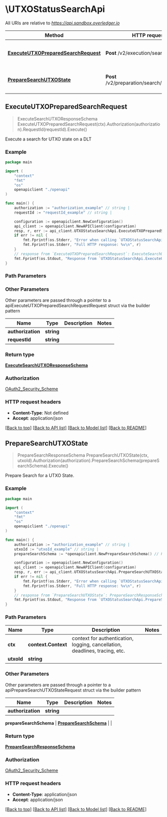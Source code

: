 # \UTXOStatusSearchApi

All URIs are relative to *https://api.sandbox.overledger.io*

Method | HTTP request | Description
------------- | ------------- | -------------
[**ExecuteUTXOPreparedSearchRequest**](UTXOStatusSearchApi.md#ExecuteUTXOPreparedSearchRequest) | **Post** /v2/execution/search/utxo | Execute a search for UTXO state on a DLT
[**PrepareSearchUTXOState**](UTXOStatusSearchApi.md#PrepareSearchUTXOState) | **Post** /v2/preparation/search/utxo/{utxoId} | Prepare Search for a UTXO State.



## ExecuteUTXOPreparedSearchRequest

> ExecuteSearchUTXOResponseSchema ExecuteUTXOPreparedSearchRequest(ctx).Authorization(authorization).RequestId(requestId).Execute()

Execute a search for UTXO state on a DLT



### Example

```go
package main

import (
    "context"
    "fmt"
    "os"
    openapiclient "./openapi"
)

func main() {
    authorization := "authorization_example" // string | 
    requestId := "requestId_example" // string | 

    configuration := openapiclient.NewConfiguration()
    api_client := openapiclient.NewAPIClient(configuration)
    resp, r, err := api_client.UTXOStatusSearchApi.ExecuteUTXOPreparedSearchRequest(context.Background()).Authorization(authorization).RequestId(requestId).Execute()
    if err != nil {
        fmt.Fprintf(os.Stderr, "Error when calling `UTXOStatusSearchApi.ExecuteUTXOPreparedSearchRequest``: %v\n", err)
        fmt.Fprintf(os.Stderr, "Full HTTP response: %v\n", r)
    }
    // response from `ExecuteUTXOPreparedSearchRequest`: ExecuteSearchUTXOResponseSchema
    fmt.Fprintf(os.Stdout, "Response from `UTXOStatusSearchApi.ExecuteUTXOPreparedSearchRequest`: %v\n", resp)
}
```

### Path Parameters



### Other Parameters

Other parameters are passed through a pointer to a apiExecuteUTXOPreparedSearchRequestRequest struct via the builder pattern


Name | Type | Description  | Notes
------------- | ------------- | ------------- | -------------
 **authorization** | **string** |  | 
 **requestId** | **string** |  | 

### Return type

[**ExecuteSearchUTXOResponseSchema**](ExecuteSearchUTXOResponseSchema.md)

### Authorization

[OAuth2_Security_Scheme](../README.md#OAuth2_Security_Scheme)

### HTTP request headers

- **Content-Type**: Not defined
- **Accept**: application/json

[[Back to top]](#) [[Back to API list]](../README.md#documentation-for-api-endpoints)
[[Back to Model list]](../README.md#documentation-for-models)
[[Back to README]](../README.md)


## PrepareSearchUTXOState

> PrepareSearchResponseSchema PrepareSearchUTXOState(ctx, utxoId).Authorization(authorization).PrepareSearchSchema(prepareSearchSchema).Execute()

Prepare Search for a UTXO State.



### Example

```go
package main

import (
    "context"
    "fmt"
    "os"
    openapiclient "./openapi"
)

func main() {
    authorization := "authorization_example" // string | 
    utxoId := "utxoId_example" // string | 
    prepareSearchSchema := *openapiclient.NewPrepareSearchSchema() // PrepareSearchSchema | 

    configuration := openapiclient.NewConfiguration()
    api_client := openapiclient.NewAPIClient(configuration)
    resp, r, err := api_client.UTXOStatusSearchApi.PrepareSearchUTXOState(context.Background(), utxoId).Authorization(authorization).PrepareSearchSchema(prepareSearchSchema).Execute()
    if err != nil {
        fmt.Fprintf(os.Stderr, "Error when calling `UTXOStatusSearchApi.PrepareSearchUTXOState``: %v\n", err)
        fmt.Fprintf(os.Stderr, "Full HTTP response: %v\n", r)
    }
    // response from `PrepareSearchUTXOState`: PrepareSearchResponseSchema
    fmt.Fprintf(os.Stdout, "Response from `UTXOStatusSearchApi.PrepareSearchUTXOState`: %v\n", resp)
}
```

### Path Parameters


Name | Type | Description  | Notes
------------- | ------------- | ------------- | -------------
**ctx** | **context.Context** | context for authentication, logging, cancellation, deadlines, tracing, etc.
**utxoId** | **string** |  | 

### Other Parameters

Other parameters are passed through a pointer to a apiPrepareSearchUTXOStateRequest struct via the builder pattern


Name | Type | Description  | Notes
------------- | ------------- | ------------- | -------------
 **authorization** | **string** |  | 

 **prepareSearchSchema** | [**PrepareSearchSchema**](PrepareSearchSchema.md) |  | 

### Return type

[**PrepareSearchResponseSchema**](PrepareSearchResponseSchema.md)

### Authorization

[OAuth2_Security_Scheme](../README.md#OAuth2_Security_Scheme)

### HTTP request headers

- **Content-Type**: application/json
- **Accept**: application/json

[[Back to top]](#) [[Back to API list]](../README.md#documentation-for-api-endpoints)
[[Back to Model list]](../README.md#documentation-for-models)
[[Back to README]](../README.md)

